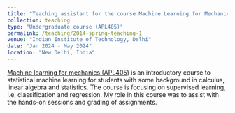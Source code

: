 ```yaml
---
title: "Teaching assistant for the course Machine Learning for Mechanics"
collection: teaching
type: "Undergraduate course (APL405)"
permalink: /teaching/2014-spring-teaching-1
venue: "Indian Institute of Technology, Delhi"
date: "Jan 2024 - May 2024"
location: "New Delhi, India"
---
```


[Machine learning for mechanics (APL405)](https://coursesam.github.io/APL405/) is an introductory course to statistical machine learning for students with some background in calculus, linear algebra and statistics. The course is focusing on supervised learning, i.e, classification and regression. My role in this course was to assist with the hands-on sessions and grading of assignments.